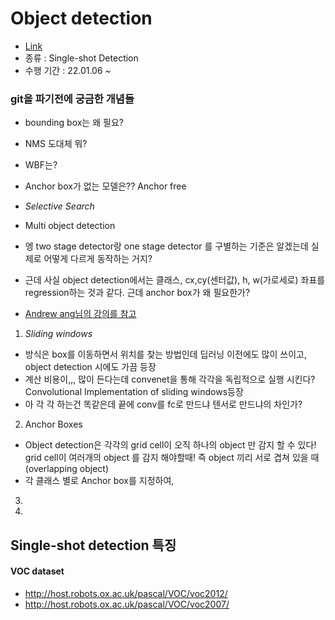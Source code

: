 # Object detection
- [Link](https://github.com/sgrvinod/a-PyTorch-Tutorial-to-Object-Detection)
- 종류 : Single-shot Detection
- 수행 기간 : 22.01.06 ~

### git을 파기전에 궁금한 개념들
- bounding box는 왜 필요?
- NMS 도대체 뭐?
- WBF는?
- Anchor box가 없는 모델은??  Anchor free
- *Selective Search* 
- Multi object detection 
- 엥 two stage detector랑 one stage detector 를 구별하는 기준은 알겠는데 실제로 어떻게 다르게 동작하는 거지?

- 근데 사실 object detection에서는 클래스, cx,cy(센터값), h, w(가로세로) 좌표를 regression하는 것과 같다. 근데 anchor box가 왜 필요한가?
- [Andrew ang님의 강의를 참고](https://www.youtube.com/watch?v=XdsmlBGOK-k)
1. *Sliding windows* 
- 방식은 box를 이동하면서 위치를 찾는 방법인데 딥러닝 이전에도 많이 쓰이고, object detection 시에도 가끔 등장
- 계산 비용이,,, 많이 든다는데 convenet을 통해 각각을 독립적으로 실행 시킨다? Convolutional Implementation of sliding windows등장
- 아 각 각 하는건 똑같은데 끝에 conv를 fc로 만드냐 텐서로 만드냐의 차인가?

2. Anchor Boxes
- Object detection은 각각의 grid cell이 오직 하나의 object 만 감지 할 수 있다! grid cell이 여러개의 object 를 감지 해야할때! 즉 object 끼리 서로 겹쳐 있을 때 (overlapping object)
- 각 클래스 별로 Anchor box를 지정하여,
3. 
4. 


## Single-shot detection 특징

#### VOC dataset
- http://host.robots.ox.ac.uk/pascal/VOC/voc2012/
- http://host.robots.ox.ac.uk/pascal/VOC/voc2007/

